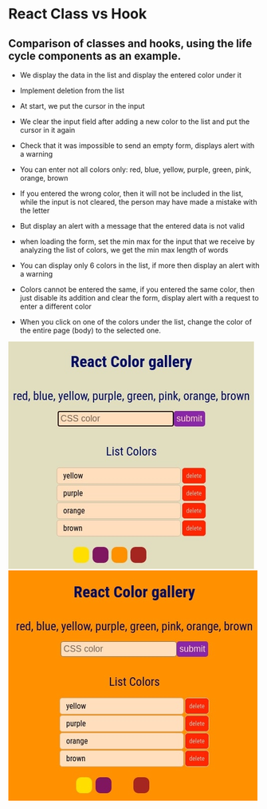 # React Class vs Hook

## Comparison of classes and hooks, using the life cycle components as an example.


- We display the data in the list and display the entered color under it
- Implement deletion from the list

- At start, we put the cursor in the input
- We clear the input field after adding a new color to the list and put the cursor in it again

- Check that it was impossible to send an empty form, displays alert with a warning
- You can enter not all colors only: red, blue, yellow, purple, green, pink, orange, brown
- If you entered the wrong color, then it will not be included in the list, while the input is not cleared, the person may have made a mistake with the letter
- But display an alert with a message that the entered data is not valid

- when loading the form, set the min max for the input that we receive by analyzing the list of colors, we get the min max length of words

- You can display only 6 colors in the list, if more then display an alert with a warning
- Colors cannot be entered the same, if you entered the same color, then just disable its addition and clear the form, display alert with a request to enter a different color

- When you click on one of the colors under the list, change the color of the entire page (body) to the selected one.


![main](./screenshot/main.jpg)
![check-color](./screenshot/check-color.jpg)